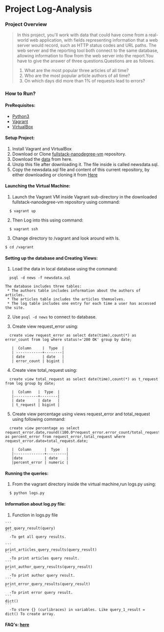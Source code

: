 # Project Log-Analysis

### Project Overview
>In this project, you'll work with data that could have come from a real-world web application, with fields representing information that a web server would record, such as HTTP status codes and URL paths. The web server and the reporting tool both connect to the same database, allowing information to flow from the web server into the report.You have to give the answer of three questions.Questions are as follows.
>1. What are the most popular three articles of all time?
>2. Who are the most popular article authors of all time?
>3. On which days did more than 1% of requests lead to errors?

### How to Run?

#### PreRequisites:
  * [Python3](https://www.python.org/)
  * [Vagrant](https://www.vagrantup.com/)
  * [VirtualBox](https://www.virtualbox.org/)

#### Setup Project:
  1. Install Vagrant and VirtualBox
  2. Download or Clone [fullstack-nanodegree-vm](https://github.com/udacity/fullstack-nanodegree-vm) repository.
  3. Download the [data](https://d17h27t6h515a5.cloudfront.net/topher/2016/August/57b5f748_newsdata/newsdata.zip) from here.
  4. Unzip this file after downloading it. The file inside is called newsdata.sql.
  5. Copy the newsdata.sql file and content of this current repository, by either downloading or cloning it from
  [Here](https://github.com/mvcman/Log-Analysis)


#### Launching the Virtual Machine:
  1. Launch the Vagrant VM inside Vagrant sub-directory in the downloaded fullstack-nanodegree-vm repository using command:

  ```
    $ vagrant up
  ```
  2. Then Log into this using command:

  ```
    $ vagrant ssh
  ```
  3. Change directory to /vagrant and look around with ls.

  ```
  $ cd /vagrant
  ```

#### Setting up the database and Creating Views:

  1. Load the data in local database using the command:

  ```
    psql -d news -f newsdata.sql
  ```
    The database includes three tables:
     * The authors table includes information about the authors of articles.
     * The articles table includes the articles themselves.
     * The log table includes one entry for each time a user has accessed the site.

  2. Use `psql -d news` to connect to database.

  3. Create view request_error using:
  ```
    create view request_error as select date(time),count(*) as error_count from log where status!='200 OK' group by date;
  ```
  ```
     |  Column     |  Type  |
     | ------------+--------|
     | date        | date   |
     | error_count | bigint |
  ```


  4. Create view total_request using:

  ```
    create view total_request as select date(time),count(*) as t_request from log group by date;
  ```
  ```
     |  Column   |  Type  |
     |-----------+--------|
     | date      | date   |
     | t_request | bigint |
  ```

  5. Create view percentage using views request_error and total_request using following command:
  ```
    create view percentage as select request_error.date,round((100.0*request_error.error_count/total_request.t_request),2) as percent_error from request_error,total_request where request_error.date=total_request.date;
  ```
  ```
     |  Column      |  Type   |
     |--------------+---------|
     |date          | date    |
     |percent_error | numeric |
  ```


#### Running the queries:
  1. From the vagrant directory inside the virtual machine,run logs.py using:
  ```
    $ python logs.py
  ```
#### Information about log.py file:

  1. Function in logs.py file

    ```
    get_query_result(query)
    ```
      -To get all query results.

    ```
    print_articles_query_results(query_result)
    ```
      -To print articles query result.
    ```
    print_author_query_results(query_result)
    ```
      -To print author query result.
    ```
    print_error_query_results(query_result)
    ```
      -To print error query result.
    ```
    dict()
    ```
      -To store {} (curlibraces) in variables. Like query_1_result = dict() To create array.

#### FAQ's: [here](https://classroom.udacity.com/nanodegrees/nd004/parts/8d3e23e1-9ab6-47eb-b4f3-d5dc7ef27bf0/modules/bc51d967-cb21-46f4-90ea-caf73439dc59/lessons/262a84d7-86dc-487d-98f9-648aa7ca5a0f/concepts/b2ff9cba-210e-463e-9321-2605f65491a9)
